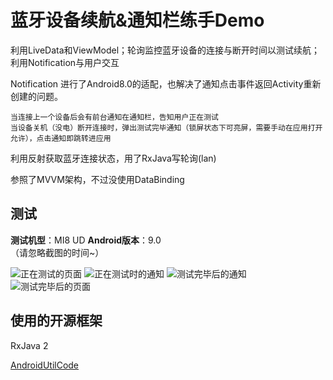 # 蓝牙设备续航&通知栏练手Demo
利用LiveData和ViewModel；轮询监控蓝牙设备的连接与断开时间以测试续航；利用Notification与用户交互

Notification 进行了Android8.0的适配，也解决了通知点击事件返回Activity重新创建的问题。  

	当连接上一个设备后会有前台通知在通知栏，告知用户正在测试  
	当设备关机（没电）断开连接时，弹出测试完毕通知（锁屏状态下可亮屏，需要手动在应用打开允许），点击通知即跳转进应用  

利用反射获取蓝牙连接状态，用了RxJava写轮询(lan)

参照了MVVM架构，不过没使用DataBinding

## 测试
**测试机型**：MI8 UD **Android版本**：9.0   
（请忽略截图的时间~）

![正在测试的页面](https://raw.githubusercontent.com/DMingOu/Markdown-Picture-repository/master/img/20200104221654.jpg)
![正在测试时的通知](https://raw.githubusercontent.com/DMingOu/Markdown-Picture-repository/master/img/20200104221706.jpg)
![测试完毕后的通知](https://raw.githubusercontent.com/DMingOu/Markdown-Picture-repository/master/img/20200104221712.jpg)
![测试完毕后的页面](https://raw.githubusercontent.com/DMingOu/Markdown-Picture-repository/master/img/20200104221722.jpg)

## 使用的开源框架
RxJava 2

[AndroidUtilCode](https://github.com/Blankj/AndroidUtilCode)
